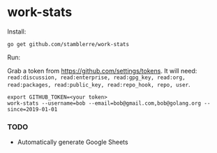 # work-stats

Install:

`go get github.com/stamblerre/work-stats`

Run:

Grab a token from https://github.com/settings/tokens. It will need: `read:discussion, read:enterprise, read:gpg_key, read:org, read:packages, read:public_key, read:repo_hook, repo, user`.

```
export GITHUB_TOKEN=<your token>
work-stats --username=bob --email=bob@gmail.com,bob@golang.org --since=2019-01-01
```

### TODO
* Automatically generate Google Sheets
